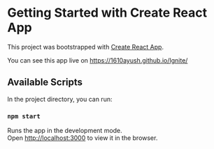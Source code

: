 # Getting Started with Create React App

This project was bootstrapped with [Create React App](https://github.com/facebook/create-react-app).

You can see this app live on https://1610ayush.github.io/Ignite/

## Available Scripts

In the project directory, you can run:

### `npm start`

Runs the app in the development mode.\
Open [http://localhost:3000](http://localhost:3000) to view it in the browser.

